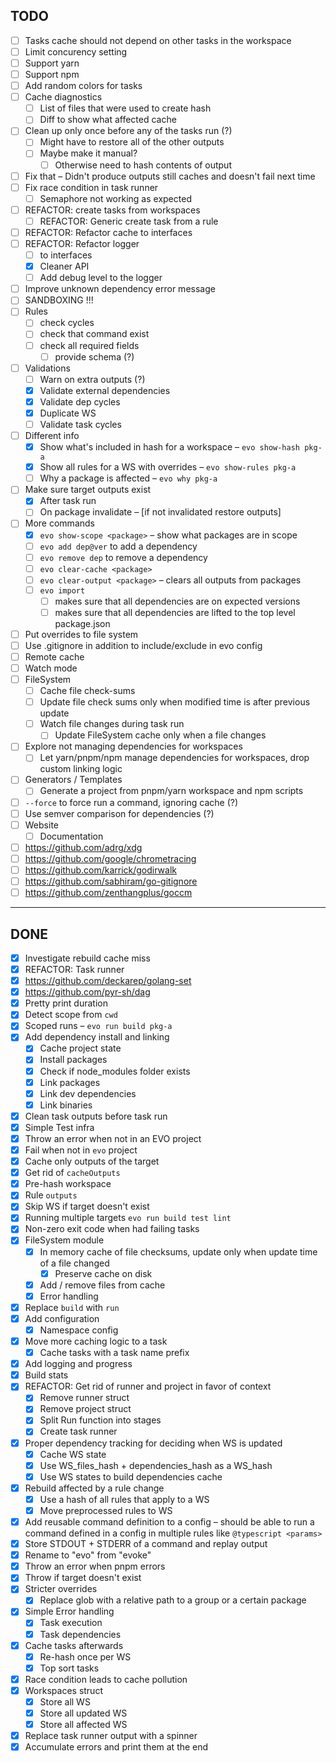 ## TODO

- [ ] Tasks cache should not depend on other tasks in the workspace
- [ ] Limit concurency setting
- [ ] Support yarn
- [ ] Support npm
- [ ] Add random colors for tasks
- [ ] Cache diagnostics
  - [ ] List of files that were used to create hash
  - [ ] Diff to show what affected cache
- [ ] Clean up only once before any of the tasks run (?)
  - [ ] Might have to restore all of the other outputs
  - [ ] Maybe make it manual?
    - [ ] Otherwise need to hash contents of output
- [ ] Fix that – Didn't produce outputs still caches and doesn't fail next time
- [ ] Fix race condition in task runner
  - [ ] Semaphore not working as expected
- [ ] REFACTOR: create tasks from workspaces
  - [ ] REFACTOR: Generic create task from a rule
- [ ] REFACTOR: Refactor cache to interfaces
- [ ] REFACTOR: Refactor logger
  - [ ] to interfaces
  - [x] Cleaner API
  - [ ] Add debug level to the logger
- [ ] Improve unknown dependency error message
- [ ] SANDBOXING !!!
- [ ] Rules
  - [ ] check cycles
  - [ ] check that command exist
  - [ ] check all required fields
    - [ ] provide schema (?)
- [ ] Validations
  - [ ] Warn on extra outputs (?)
  - [x] Validate external dependencies
  - [x] Validate dep cycles
  - [x] Duplicate WS
  - [ ] Validate task cycles
- [ ] Different info
  - [x] Show what's included in hash for a workspace – `evo show-hash pkg-a`
  - [x] Show all rules for a WS with overrides – `evo show-rules pkg-a`
  - [ ] Why a package is affected – `evo why pkg-a`
- [ ] Make sure target outputs exist
  - [x] After task run
  - [ ] On package invalidate – [if not invalidated restore outputs]
- [ ] More commands
  - [x] `evo show-scope <package>` – show what packages are in scope
  - [ ] `evo add dep@ver` to add a dependency
  - [ ] `evo remove dep` to remove a dependency
  - [ ] `evo clear-cache <package>`
  - [ ] `evo clear-output <package>` – clears all outputs from packages
  - [ ] `evo import`
    - [ ] makes sure that all dependencies are on expected versions
    - [ ] makes sure that all dependencies are lifted to the top level package.json
- [ ] Put overrides to file system
- [ ] Use .gitignore in addition to include/exclude in evo config
- [ ] Remote cache
- [ ] Watch mode
- [ ] FileSystem
  - [ ] Cache file check-sums
  - [ ] Update file check sums only when modified time is after previous update
  - [ ] Watch file changes during task run
    - [ ] Update FileSystem cache only when a file changes
- [ ] Explore not managing dependencies for workspaces
  - [ ] Let yarn/pnpm/npm manage dependencies for workspaces, drop custom linking logic
- [ ] Generators / Templates
  - [ ] Generate a project from pnpm/yarn workspace and npm scripts
- [ ] `--force` to force run a command, ignoring cache (?)
- [ ] Use semver comparison for dependencies (?)
- [ ] Website
  - [ ] Documentation
- [ ] https://github.com/adrg/xdg
- [ ] https://github.com/google/chrometracing
- [ ] https://github.com/karrick/godirwalk
- [ ] https://github.com/sabhiram/go-gitignore
- [ ] https://github.com/zenthangplus/goccm

---

## DONE

- [x] Investigate rebuild cache miss
- [x] REFACTOR: Task runner
- [x] https://github.com/deckarep/golang-set
- [x] https://github.com/pyr-sh/dag
- [x] Pretty print duration
- [x] Detect scope from `cwd`
- [x] Scoped runs – `evo run build pkg-a`
- [x] Add dependency install and linking
  - [x] Cache project state
  - [x] Install packages
  - [x] Check if node_modules folder exists
  - [x] Link packages
  - [x] Link dev dependencies
  - [x] Link binaries
- [x] Clean task outputs before task run
- [x] Simple Test infra
- [x] Throw an error when not in an EVO project
- [x] Fail when not in `evo` project
- [x] Cache only outputs of the target
- [x] Get rid of `cacheOutputs`
- [x] Pre-hash workspace
- [x] Rule `outputs`
- [x] Skip WS if target doesn't exist
- [x] Running multiple targets `evo run build test lint`
- [x] Non-zero exit code when had failing tasks
- [x] FileSystem module
  - [x] In memory cache of file checksums, update only when update time of a file changed
    - [x] Preserve cache on disk
  - [x] Add / remove files from cache
  - [x] Error handling
- [x] Replace `build` with `run`
- [x] Add configuration
  - [x] Namespace config
- [x] Move more caching logic to a task
  - [x] Cache tasks with a task name prefix
- [x] Add logging and progress
- [x] Build stats
- [x] REFACTOR: Get rid of runner and project in favor of context
  - [x] Remove runner struct
  - [x] Remove project struct
  - [x] Split Run function into stages
  - [x] Create task runner
- [x] Proper dependency tracking for deciding when WS is updated
  - [x] Cache WS state
  - [x] Use WS_files_hash + dependencies_hash as a WS_hash
  - [x] Use WS states to build dependencies cache
- [x] Rebuild affected by a rule change
  - [x] Use a hash of all rules that apply to a WS
  - [x] Move preprocessed rules to WS
- [x] Add reusable command definition to a config – should be able to run a command defined in a config in multiple rules like `@typescript <params>`
- [x] Store STDOUT + STDERR of a command and replay output
- [x] Rename to "evo" from "evoke"
- [x] Throw an error when pnpm errors
- [x] Throw if target doesn't exist
- [x] Stricter overrides
  - [x] Replace glob with a relative path to a group or a certain package
- [x] Simple Error handling
  - [x] Task execution
  - [x] Task dependencies
- [x] Cache tasks afterwards
  - [x] Re-hash once per WS
  - [x] Top sort tasks
- [x] Race condition leads to cache pollution
- [x] Workspaces struct
  - [x] Store all WS
  - [x] Store all updated WS
  - [x] Store all affected WS
- [x] Replace task runner output with a spinner
- [x] Accumulate errors and print them at the end
